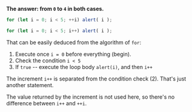 **The answer: from `0` to `4` in both cases.**

```js run
for (let i = 0; i < 5; ++i) alert( i );

for (let i = 0; i < 5; i++) alert( i );
```

That can be easily deduced from the algorithm of `for`:

1. Execute once `i = 0` before everything (begin).
2. Check the condition `i < 5`
3. If `true` -- execute the loop body `alert(i)`, and then `i++`

The increment `i++` is separated from the condition check (2). That's just another statement.

The value returned by the increment is not used here, so there's no difference between `i++` and `++i`.
